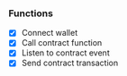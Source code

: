 ### Functions
- [x] Connect wallet
- [x] Call contract function
- [x] Listen to contract event
- [x] Send contract transaction